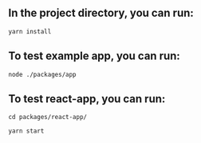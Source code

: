 ## In the project directory, you can run:

`yarn install`

## To test example app, you can run:

`node ./packages/app`

## To test react-app, you can run:

`cd packages/react-app/`

`yarn start`